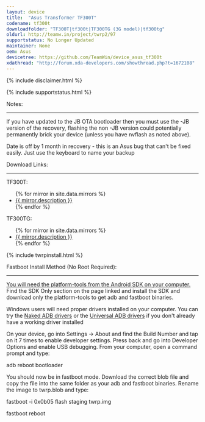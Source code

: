 ```yaml
---
layout: device
title:  "Asus Transformer TF300T"
codename: tf300t
downloadfolder: "TF300T|tf300t|TF300TG (3G model)|tf300tg"
oldurl: http://teamw.in/project/twrp2/97
supportstatus: No Longer Updated
maintainer: None
oem: Asus
devicetree: https://github.com/TeamWin/device_asus_tf300t
xdathread: "http://forum.xda-developers.com/showthread.php?t=1672108"
---
```


{% include disclaimer.html %}

{% include supportstatus.html %}

<div class='page-heading'>Notes:</div>
<hr />
<p class="text">If you have updated to the JB OTA bootloader then you must use the -JB version of the recovery, flashing the non -JB version could potentially permanently brick your device (unless you have nvflash as noted above).</p>
<p class="text">Date is off by 1 month in recovery - this is an Asus bug that can't be fixed easily. Just use the keyboard to name your backup</p>

<div class='page-heading'>Download Links:</div>
<hr />
<p class="text">TF300T:</p>
<ul>
{% for mirror in site.data.mirrors %}
  <li>
    <a href="{{ mirror.baseurl }}tf300t">
      {{ mirror.description }}
    </a>
  </li>
{% endfor %}
</ul>
<p class="text">TF300TG:</p>
<ul>
{% for mirror in site.data.mirrors %}
  <li>
    <a href="{{ mirror.baseurl }}tf300tg">
      {{ mirror.description }}
    </a>
  </li>
{% endfor %}
</ul>

{% include twrpinstall.html %}

<div class='page-heading'>Fastboot Install Method (No Root Required):</div>
<hr />
<p class="text"><a href="http://developer.android.com/sdk/index.html">You will need the platform-tools from the Android SDK on your computer.</a> Find the SDK Only section on the page linked and install the SDK and download only the platform-tools to get adb and fastboot binaries.</p>
<p class="text">Windows users will need proper drivers installed on your computer. You can try the <a href="http://www.xda-developers.com/universal-naked-driver-solves-your-adb-driver-problems-on-windows/">Naked ADB drivers</a> or the <a href="http://www.koushikdutta.com/post/universal-adb-driver">Universal ADB drivers</a> if you don't already have a working driver installed</p>
<p class="text">On your device, go into Settings -> About and find the Build Number and tap on it 7 times to enable developer settings. Press back and go into Developer Options and enable USB debugging. From your computer, open a command prompt and type:</p>
<p class="text">adb reboot bootloader</p>
<p class="text">You should now be in fastboot mode. Download the correct blob file and copy the file into the same folder as your adb and fastboot binaries. Rename the image to twrp.blob and type:</p>
<p class="text">fastboot -i 0x0b05 flash staging twrp.img<p></p>fastboot reboot</p>
